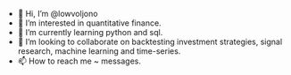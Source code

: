 - 👋 Hi, I’m @lowvoljono
- 👀 I’m interested in quantitative finance.
- 🌱 I’m currently learning python and sql.
- 💞️ I’m looking to collaborate on backtesting investment strategies, signal research, machine learning and time-series.
- 📫 How to reach me ~ messages.

<!---
lowvoljono/lowvoljono is a ✨ special ✨ repository because its `README.md` (this file) appears on your GitHub profile.
You can click the Preview link to take a look at your changes.
--->
